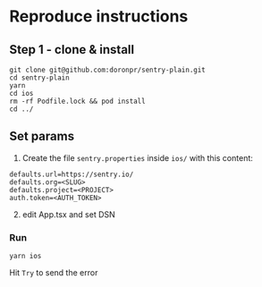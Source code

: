 # Reproduce instructions


## Step 1 - clone & install
```
git clone git@github.com:doronpr/sentry-plain.git
cd sentry-plain
yarn
cd ios
rm -rf Podfile.lock && pod install
cd ../
```


## Set params
1. Create the file `sentry.properties` inside `ios/` with this content:
```
defaults.url=https://sentry.io/
defaults.org=<SLUG>
defaults.project=<PROJECT>
auth.token=<AUTH_TOKEN>
```
2. edit App.tsx and set DSN

### Run
`yarn ios`

Hit `Try` to send the error
